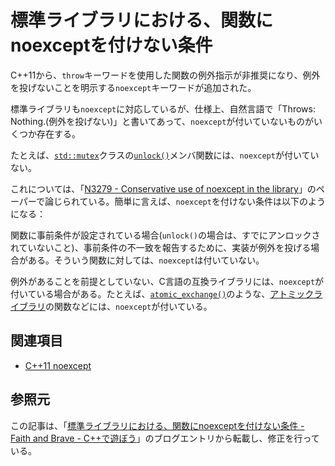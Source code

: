 # 標準ライブラリにおける、関数にnoexceptを付けない条件

C++11から、`throw`キーワードを使用した関数の例外指示が非推奨になり、例外を投げないことを明示する`noexcept`キーワードが追加された。

標準ライブラリも`noexcept`に対応しているが、仕様上、自然言語で「Throws: Nothing.(例外を投げない)」と書いてあって、`noexcept`が付いていないものがいくつか存在する。


たとえば、[`std::mutex`](/reference/mutex/mutex.md)クラスの[`unlock()`](/reference/mutex/mutex/unlock.md)メンバ関数には、`noexcept`が付いていない。

これについては、「[N3279 - Conservative use of noexcept in the library](http://www.open-std.org/jtc1/sc22/wg21/docs/papers/2011/n3279.pdf)」のペーパーで論じられている。簡単に言えば、`noexcept`を付けない条件は以下のようになる：


関数に事前条件が設定されている場合(`unlock()`の場合は、すでにアンロックされていないこと)、事前条件の不一致を報告するために、実装が例外を投げる場合がある。そういう関数に対しては、`noexcept`は付いていない。


例外があることを前提としていない、C言語の互換ライブラリには、`noexcept`が付いている場合がある。たとえば、[`atomic_exchange()`](/reference/atomic/atomic_exchange.md)のような、[アトミックライブラリ](/reference/atomic.md)の関数などには、`noexcept`が付いている。


## 関連項目
- [C++11 noexcept](/lang/cpp11/noexcept.md)


## 参照元
この記事は、「[標準ライブラリにおける、関数にnoexceptを付けない条件 - Faith and Brave - C++で遊ぼう](http://d.hatena.ne.jp/faith_and_brave/20130620/1371715296)」のブログエントリから転載し、修正を行っている。

